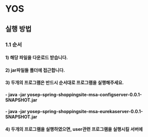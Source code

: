 # YOS

## 실행 방법

### 1.1 순서
#### 1) 해당 파일을 다운로드 받습니다.
#### 2) jar파일들 폴더에 접근합니다.
#### 3) 두개의 프로그램은 반드시 순서대로 프로그램을 실행해주세요.
####    - java -jar yosep-spring-shoppingsite-msa-configserver-0.0.1-SNAPSHOT.jar
####    - java -jar yosep-spring-shoppingsite-msa-eurekaserver-0.0.1-SNAPSHOT.jar

#### 4) 두개의 프로그램을 실행하였으면, user관련 프로그램을 실행시킬 서버에 
